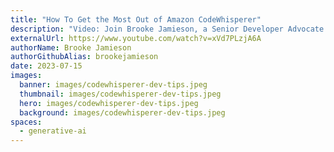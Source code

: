 ```yaml
---
title: "How To Get the Most Out of Amazon CodeWhisperer"
description: "Video: Join Brooke Jamieson, a Senior Developer Advocate at AWS in this tutorial on maximizing Amazon CodeWhisperer, AWS' AI coding companion. From crafting concise developer comments to using intuitive names for code elements, Brooke shares expert advice to help you navigate and leverage the power of CodeWhisperer."
externalUrl: https://www.youtube.com/watch?v=xVd7PLzjA6A
authorName: Brooke Jamieson
authorGithubAlias: brookejamieson
date: 2023-07-15
images:
  banner: images/codewhisperer-dev-tips.jpeg
  thumbnail: images/codewhisperer-dev-tips.jpeg
  hero: images/codewhisperer-dev-tips.jpeg
  background: images/codewhisperer-dev-tips.jpeg
spaces:
  - generative-ai
---
```

